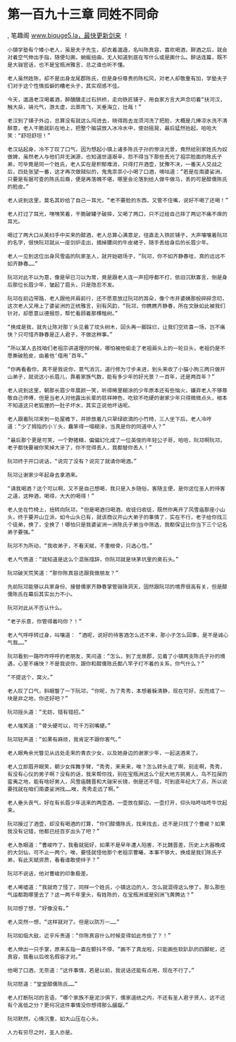 # 第一百九十三章 同姓不同命
, 笔趣阁 www.biquge5.la，最快更新剑来 ！

    小镇学塾有个矮小老人，虽是夫子先生，却衣着邋遢，名叫陈真容，喜欢喝酒，醉酒之后，就会对着空气伸出手指，随便勾画，蜿蜒扭曲，无人知道到底在写什么或是画什么。醉话连篇，既不是大骊官话，也不是宝瓶洲雅言，总之谁也听不懂。

    老人虽然姓陈，却不是出身龙尾郡陈氏，但是身份尊贵的陈松风，对老人却敬重有加，学塾夫子们对于这个性情孤僻的糟老头子，其实观感不佳。

    今天，邋遢老汉喝着酒，醉醺醺走过石拱桥，走向铁匠铺子，用自家方言大声念叨着“扶河汉，触大岳，骑元气，游太虚，云蒸雨飞，天垂海立，壮哉！”

    老汉到了铺子外边，总算没有就这么闯进去，晓得跑去龙须河洗了把脸，大概是几捧凉水洗不清醉意，老人干脆就趴在地上，把整个脑袋放入冰冷水中，使劲摇晃，最后猛然抬起，哈哈大笑：“舒坦舒坦！”

    老汉站起身，冷不丁叹了口气，因为想起小镇上诸多陈氏子孙的惨淡光景，竟然给别家姓氏为奴做婢，虽然老人与他们并无渊源，也知道世道艰辛，怨不得当下那些丢光了祖宗脸面的陈氏子弟，可毕竟是同一个姓氏，老人实在是积郁难消，只得打开酒壶，犹豫不决，一番天人交战之后，四处张望一番，这才再次做贼似的，鬼鬼祟祟小小喝了口酒，嘀咕道：“若是在南婆娑洲，只要是有据可查的陈氏后裔，便是再落魄不堪，哪里会沦落到给人做牛做马，丢的可是醇儒陈氏的脸皮。”

    老人说到这里，莫名其妙给了自己一耳光，“老不要脸的东西，又管不住嘴，说好不喝了还喝！”

    老人打过了耳光，嘿嘿笑着，干脆破罐子破摔，又喝了两口，只不过给自己摔了两记不痛不痒的耳光。

    喝过了两大口从美妇手中买来的醇酒，老人总算心满意足，径直走入铁匠铺子，大声嚷嚷着阮邛的名字，很快阮邛就从一座剑炉走出，摘掉腰间的牛皮裙子，随手丢给身后的长眉少年。

    老人一见到这位出身风雪庙的阮家圣人，就开始砸场子，“阮邛，你不如齐静春哇，真的远远不如齐静春……”

    阮邛对此不以为意，像是早已习以为常，竟是跟老人连一声招呼都不打，依旧沉默寡言，倒是身后那位长眉少年，皱起了眉头，只是隐忍不发。

    阮邛在前边带路，老人跟他并肩前行，还不愿意放过阮邛的耳朵，像个市井婆姨那般碎碎念叨，这次老人又用上了婆娑洲的正统雅言，别有风韵，“阮邛，你瞧瞧齐静春，所在文脉如此被我们针对，却愿意以德报怨，帮忙看顾着那棵楷树。”

    “换成是我，就先让陈对那丫头见着了坟头树木，回头再一脚踩烂，让我们空欢喜一场，岂不痛快？只可惜齐静春是正人君子，不做这种事。”

    “所以某人去找咱们老祖宗讲道理的时候，哪怕被他偷走了老祖肩头上的一轮日头，老祖仍是不愿撕破脸皮，由着他‘借用’百年。”

    “你再看看你，真不是我说你，意气消沉，道行修为寸步未进，到头来收了小猫小狗三两只做开山弟子，就说这小长眉儿，靠着家族气数，能有多少年的好光景？一百年，还是两百年？”

    老人说到这里，朝那长眉少年展颜一笑，听得稀里糊涂的少年原本还有些恼火，嫌弃老人不够尊敬自己师傅，但是当老人对他露出长辈的慈祥神色，吃软不吃硬的谢家少年只得微微点头，根本不知道这只老狐狸的一肚子坏水，其实正说他坏话呢。

    老人跟着阮邛来到一处屋檐下，并排放着几只翠绿欲滴的小竹椅，三人坐下后，老人冷哼道：“少了拇指的小丫头，蠢笨得一塌糊涂，当真是你的同道中人？”

    “最后那个更是可笑，一个野猪精，偏偏幻化成了一位英俊的年轻公子哥，哈哈，阮邛啊阮邛，老子都快要被你笑掉大牙了，你不觉得丢人，我都替你丢人！”

    阮邛终于开口说话，“说完了没有？说完了就请你喝酒。”

    阮邛让谢家少年起身去拿酒来。

    “请我喝酒？这个可以啊，又不是自己想喝，我只是入乡随俗，客随主便，是你这位圣人的待客之道，这种酒，喝得，大大的喝得！”

    老人坐在竹椅上，扭转向阮邛，“但是喝酒归喝酒，收徒归收徒，既然你离开了风雪庙那座小山头，终于要开山立派，如今山头已有，就该商议开山大弟子的事情了，实在不行，老子给你找三个徒弟，换了，全换了！哪怕只是我婆娑洲一洲陈氏子弟当中筛选，我都保证比你当下三个记名弟子要强。”

    阮邛不为所动，“我收弟子，不看天赋，不重根骨，只选心性。”

    老人气愤道：“就知道是这么个混账措辞，你阮邛就是块茅坑里的臭石头。”

    阮邛破天荒笑道：“那你陈真容还跟我做朋友？”

    先前阮邛能够以兵家身份、接替儒家齐静春掌管骊珠洞天，固然跟阮邛的境界很高有关，但是醇儒陈氏在幕后其实出力不小。

    阮邛对此从不否认什么。

    “老子乐意，你管得着吗你？！”

    老人气呼呼转过身，叫嚷道： “酒呢，说好的待客酒怎么还不来，那小子怎么回事，是不是诚心气我……”

    阮邛看到一路咋咋呼呼的老朋友，笑问道：“怎么，到了龙泉郡，见着了小镇两支陈氏子孙的境遇，心里不痛快？不是我说你，跟你和醇儒陈氏都八竿子打不着的关系，你气什么？”

    “不提这个，窝火。”

    老人叹了口气，斜眼瞥了一下阮邛，“你呢，为了秀秀，本想着躲清静，现在可好，反而成了一块是非之地，你还好吧？”

    阮邛摇头道：“无妨，错有错招。”

    老人嗤笑道：“骨头硬可以，可千万别嘴硬。”

    阮邛轻声道：“如果有麻烦，我肯定不跟你客气。”

    老人眼角余光瞥见从远处走来的青衣少女，以及她身边的谢家少年，一起送酒来了。

    老人立即眉开眼笑，朝少女挥舞手臂，“秀秀，来来来，唉？怎么转头走了啊，别走啊，秀秀，有没有心仪的男子啊？没有的话，我来帮你找，别在宝瓶洲这么个屁大地方挑男人，鸟不拉屎的蛮夷之地，能有啥好男人，风雪庙魏晋和大骊宋长镜，倒是还不错，可到底年纪大了点，所以说要找就在咱们南婆娑洲找……唉，秀秀走远了啊。”

    老人垂头丧气，好在有长眉少年送来的两壶酒，一壶放在脚边，一壶打开，仰头咕咚咕咚牛饮起来。

    阮邛接过了酒壶，却没有喝酒的打算，“你们醇儒陈氏，找来找去，还不是只找了个曹峻？如果我没有记错，他都已经百岁出头了吧？”

    老人急眼道：“曹峻咋了，我看就挺好，如果不是早年遭人陷害，不比魏晋差，历史上大器晚成的大剑仙，可不止一两个。唉，要怪就怪他那个老祖宗曹曦，本事不够大，换成是我们陈氏子弟，有此天赋资质，看看谁敢使绊子？”

    阮邛不说话，他对曹峻的印象极差。

    老人唏嘘道：“我就奇了怪了，同样一个姓氏，小镇这边的人，怎么就混得这么惨了。那么那些气运都跑哪里去了？这一两千年里头，有姓陈的，在宝瓶洲或是别洲飞黄腾达？”

    阮邛想了想，“好像没有。”

    老人突然一想，“这样就对了。但是以防万一……”

    阮邛如临大敌，近乎斥责道：“你陈真容什么时候变得如此市侩了？！”

    老人伸出一只手掌，原来五指一直在颤抖不停，“画不了真龙啦，只能画些软趴趴的四脚蛇，还真容，我看以后改名假容才对。”

    他喝了口酒，无奈道：“这件事情，若是以前，我说话还能有点用，现在不行了。”

    阮邛怒道：“堂堂醇儒陈氏……”

    老人打断阮邛的言语，“哪个家族不是泥沙俱下，儒家道统之内，不还有圣人君子贤人，这不还有个高低之分？更何况这件事情没你想得那么龌龊。”

    阮邛默然，心情沉重，如大山压在心头。

    人力有穷尽之时，圣人亦是。